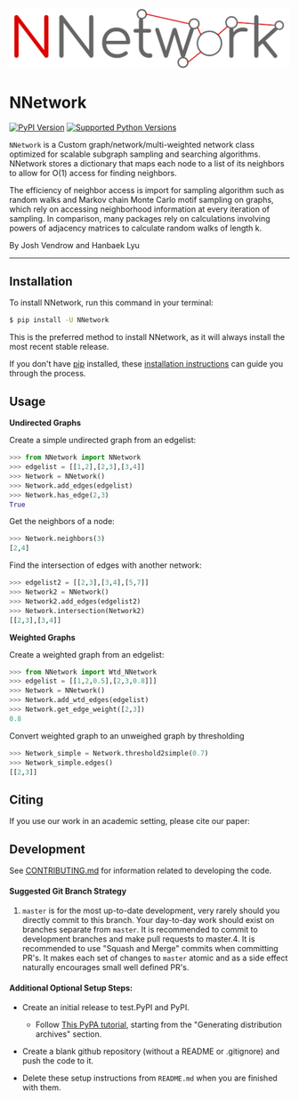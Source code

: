 <p align="center">
<img width="700" src="https://github.com/HanbaekLyu/NNetwork/blob/master/nnetwork_logo.png?raw=true" alt="logo">
</p>

# NNetwork

[![PyPI Version](https://img.shields.io/pypi/v/NNetwork.svg)](https://pypi.org/project/NNetwork/)
[![Supported Python Versions](https://img.shields.io/pypi/pyversions/NNetwork.svg)](https://pypi.org/project/NNetwork/)

`NNetwork` is a Custom graph/network/multi-weighted network class optimized for scalable subgraph sampling and searching algorithms. NNetwork stores a dictionary that maps each node to a list of its neighbors to allow for O(1) access for finding neighbors. 

The efficiency of neighbor access is import for sampling algorithm such as random walks and Markov chain Monte Carlo motif sampling on graphs, which rely on accessing neighborhood information at every iteration of sampling. In comparison, many packages rely on calculations involving powers of adjacency matrices to calculate random walks of length k. 


By Josh Vendrow and Hanbaek Lyu

---

## Installation

To install NNetwork, run this command in your terminal:

```bash
$ pip install -U NNetwork
```

This is the preferred method to install NNetwork, as it will always install the most recent stable release.

If you don't have [pip](https://pip.pypa.io) installed, these [installation instructions](http://docs.python-guide.org/en/latest/starting/installation/) can guide
you through the process.

## Usage

**Undirected Graphs**

Create a simple undirected graph from an edgelist:
```python
>>> from NNetwork import NNetwork
>>> edgelist = [[1,2],[2,3],[3,4]]
>>> Network = NNetwork()
>>> Network.add_edges(edgelist)
>>> Network.has_edge(2,3)
True
```
Get the neighbors of a node:
```python
>>> Network.neighbors(3)
[2,4]
```

Find the intersection of edges with another network:
```python
>>> edgelist2 = [[2,3],[3,4],[5,7]]
>>> Network2 = NNetwork()
>>> Network2.add_edges(edgelist2)
>>> Network.intersection(Network2)
[[2,3],[3,4]]
```

**Weighted Graphs**

Create a weighted graph from an edgelist:
```python
>>> from NNetwork import Wtd_NNetwork
>>> edgelist = [[1,2,0.5],[2,3,0.8]]]
>>> Network = NNetwork()
>>> Network.add_wtd_edges(edgelist)
>>> Network.get_edge_weight([2,3])
0.8
```

Convert weighted graph to an unweighed graph by thresholding
```python
>>> Network_simple = Network.threshold2simple(0.7)
>>> Network_simple.edges()
[[2,3]]
```

## Citing
If you use our work in an academic setting, please cite our paper:



## Development
See [CONTRIBUTING.md](CONTRIBUTING.md) for information related to developing the code.

#### Suggested Git Branch Strategy
1. `master` is for the most up-to-date development, very rarely should you directly commit to this branch. Your day-to-day work should exist on branches separate from `master`. It is recommended to commit to development branches and make pull requests to master.4. It is recommended to use "Squash and Merge" commits when committing PR's. It makes each set of changes to `master`
atomic and as a side effect naturally encourages small well defined PR's.


#### Additional Optional Setup Steps:
* Create an initial release to test.PyPI and PyPI.
    * Follow [This PyPA tutorial](https://packaging.python.org/tutorials/packaging-projects/#generating-distribution-archives), starting from the "Generating distribution archives" section.

* Create a blank github repository (without a README or .gitignore) and push the code to it.

* Delete these setup instructions from `README.md` when you are finished with them.
